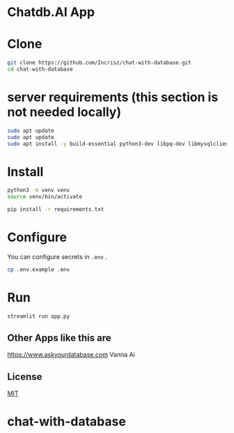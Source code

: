 # Chatdb.AI  App

# Clone 
```bash
git clone https://github.com/Incrisz/chat-with-database.git
cd chat-with-database
```
# server requirements (this section is not needed locally)
```bash
sudo apt update
sudo apt update
sudo apt install -y build-essential python3-dev libpq-dev libmysqlclient-dev zlib1g-dev libjpeg-dev libfreetype6-dev

```

# Install
```bash
python3 -m venv venv
source venv/bin/activate

pip install -r requirements.txt
```

# Configure
You can configure secrets in `.env` .
```bash
cp .env.example .env
```

# Run
```bash
streamlit run app.py
```


## Other Apps like this are 
https://www.askyourdatabase.com
Vanna Ai
## License
[MIT](https://choosealicense.com/licenses/mit/)
# chat-with-database
